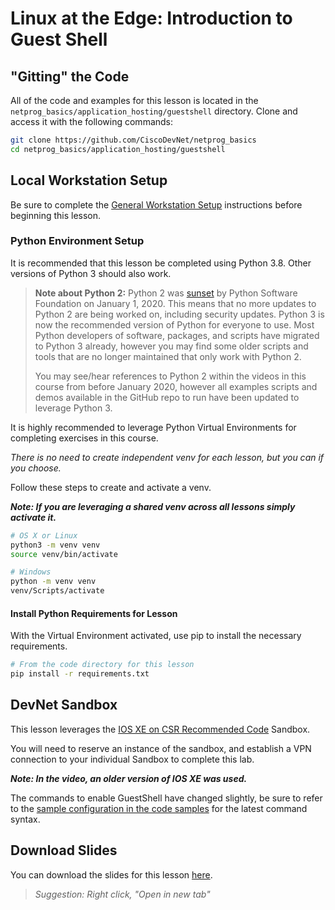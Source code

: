 # Linux at the Edge: Introduction to Guest Shell

## "Gitting" the Code
All of the code and examples for this lesson is located in the `netprog_basics/application_hosting/guestshell` directory.  Clone and access it with the following commands:

```bash
git clone https://github.com/CiscoDevNet/netprog_basics
cd netprog_basics/application_hosting/guestshell
```

## Local Workstation Setup
Be sure to complete the [General Workstation Setup](https://github.com/CiscoDevNet/netprog_basics/blob/master/readme_resources/workstation_setup.md) instructions before beginning this lesson.  

### Python Environment Setup
It is recommended that this lesson be completed using Python 3.8.  Other versions of Python 3 should also work.

> **Note about Python 2:** Python 2 was [sunset](https://www.python.org/doc/sunset-python-2/) by Python Software Foundation on January 1, 2020. This means that no more updates to Python 2 are being worked on, including security updates.  Python 3 is now the recommended version of Python for everyone to use. Most Python developers of software, packages, and scripts have migrated to Python 3 already, however you may find some older scripts and tools that are no longer maintained that only work with Python 2. 
> 
> You may see/hear references to Python 2 within the videos in this course from before January 2020, however all examples scripts and demos available in the GitHub repo to run have been updated to leverage Python 3.

It is highly recommended to leverage Python Virtual Environments for completing exercises in this course.  

*There is no need to create independent venv for each lesson, but you can if you choose.*  

Follow these steps to create and activate a venv.  

***Note: If you are leveraging a shared venv across all lessons simply activate it.***

```bash
# OS X or Linux
python3 -m venv venv
source venv/bin/activate
```

```bash
# Windows
python -m venv venv
venv/Scripts/activate
```


#### Install Python Requirements for Lesson
With the Virtual Environment activated, use pip to install the necessary requirements.  

```bash
# From the code directory for this lesson
pip install -r requirements.txt
```

## DevNet Sandbox
This lesson leverages the [IOS XE on CSR Recommended Code](https://devnetsandbox.cisco.com/RM/Diagram/Index/cae403c2-27af-4c7d-b1e1-99b7d42f1504?diagramType=Topology) Sandbox.  

You will need to reserve an instance of the sandbox, and establish a VPN connection to your individual Sandbox to complete this lab.

***Note: In the video, an older version of IOS XE was used.***

The commands to enable GuestShell have changed slightly, be sure to refer to the [sample configuration in the code samples](https://github.com/CiscoDevNet/netprog_basics/blob/master/application_hosting/guestshell/iosxe_guestshell_setup.txt#L40) for the latest command syntax. 



## Download Slides

You can download the slides for this lesson [here](https://developer.cisco.com/fileMedia/download/587b59b9-6b7b-3b7b-bce4-ce3acf182e16). 

> *Suggestion: Right click, "Open in new tab"*